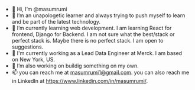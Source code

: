 - 👋 Hi, I’m @masumrumi
- 👀 I’m an unapologetic learner and always trying to push myself to learn and be part of the latest technology. 
- 🌱 I’m currently learning web development. I am learning React for frontend, Django for Backend. I am not sure what the best/stack or perfect stack is. Maybe there is no perfect stack. I am open to suggestions.
- 💼 I'm currently working as a Lead Data Engineer at Merck. I am based on New York, US.
- 💞️ I’m also working on buildig something on my own.
- 📫 you can reach me at masumrumi1@gmail.com. you can also reach me in LinkedIn at https://www.linkedin.com/in/masumrumi/. 

